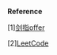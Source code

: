

**Reference**

[1][剑指offer](https://gitee.com/leeway1992/bombing_algorithm_post/blob/master/%E5%87%86%E5%A4%87%E8%B5%84%E6%96%99/%E5%89%91%E6%8C%87offer%E7%BC%96%E7%A8%8B66%E9%A2%98Python.pdf)

[2][LeetCode](https://leetcode-cn.com/)